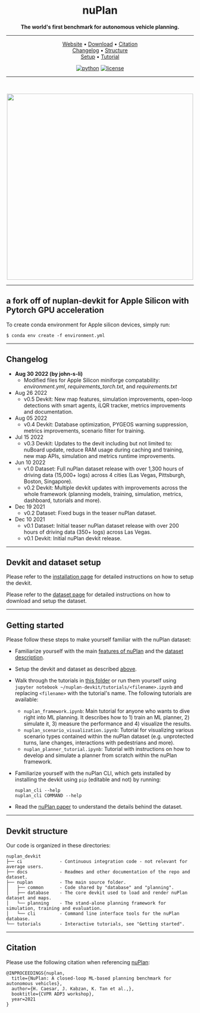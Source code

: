 <div align="center">

# nuPlan
**The world's first benchmark for autonomous vehicle planning.**

______________________________________________________________________

<p align="center">
  <a href="https://www.nuplan.org/">Website</a> •
  <a href="https://www.nuscenes.org/nuplan#download">Download</a> •
  <a href="#citation">Citation</a><br>
  <a href="#changelog">Changelog</a> •
  <a href="#devkit-structure">Structure</a><br>
  <a href="https://github.com/motional/nuplan-devkit/blob/master/docs/installation.md">Setup</a> •
  <a href="https://github.com/motional/nuplan-devkit/blob/master/tutorials/nuplan_framework.ipynb">Tutorial</a>
</p>

[![python](https://img.shields.io/badge/python-%20%203.9-blue.svg)]()
[![license](https://img.shields.io/badge/license-Apache%202.0-blue.svg)](https://github.com/motional/nuplan-devkit/blob/master/LICENSE.txt)

______________________________________________________________________

<br>

<p align="center"><img src="https://www.nuplan.org/static/media/nuPlan_final.3fde7586.png" width="500px"></p>

</div>

______________________________________________________________________
## a fork off of nuplan-devkit for Apple Silicon with Pytorch GPU acceleration
To create conda environment for Apple silicon devices, simply run: 
```
$ conda env create -f environment.yml
```
______________________________________________________________________

## Changelog
- **Aug 30 2022 (by john-s-li)**
  * Modified files for Apple Silicon miniforge compatability: *environment.yml*, *requirements_torch.txt*, and *requirements.txt*
- Aug 26 2022
  * v0.5 Devkit: New map features, simulation improvements, open-loop detections with smart agents, iLQR tracker, metrics improvements and documentation.
- Aug 05 2022
  * v0.4 Devkit: Database optimization, PYGEOS warning suppression, metrics improvements, scenario filter for training.
- Jul 15 2022
  * v0.3 Devkit: Updates to the devit including but not limited to: nuBoard update, reduce RAM usage during caching and training, new map APIs, simulation and metrics runtime improvements.
- Jun 10 2022
  * v1.0 Dataset: Full nuPlan dataset release with over 1,300 hours of driving data (15,000+ logs) across 4 cities (Las Vegas, Pittsburgh, Boston, Singapore).
  * v0.2 Devkit: Multiple devkit updates with improvements across the whole framework (planning models, training, simulation, metrics, dashboard, tutorials and more).
- Dec 19 2021
  * v0.2 Dataset: Fixed bugs in the teaser nuPlan dataset.
- Dec 10 2021
  * v0.1 Dataset: Initial teaser nuPlan dataset release with over 200 hours of driving data (350+ logs) across Las Vegas.
  * v0.1 Devkit: Initial nuPlan devkit release.

______________________________________________________________________

## Devkit and dataset setup
Please refer to the [installation page](https://github.com/motional/nuplan-devkit/blob/master/docs/installation.md) for detailed instructions on how to setup the devkit.

Please refer to the [dataset page](https://github.com/motional/nuplan-devkit/blob/master/docs/dataset_setup.md) for detailed instructions on how to download and setup the dataset.

______________________________________________________________________

## Getting started
Please follow these steps to make yourself familiar with the nuPlan dataset:
- Familiarize yourself with the main [features of nuPlan](https://www.nuplan.org) and the [dataset description](https://www.nuplan.org/nuplan).
- Setup the devkit and dataset as described [above](#devkit-and-dataset-setup).
- Walk through the tutorials in [this folder](https://github.com/motional/nuplan-devkit/blob/master/tutorials/) or run them yourself using `jupyter notebook ~/nuplan-devkit/tutorials/<filename>.ipynb` and replacing `<filename>` with the tutorial's name. The following tutorials are available:
  - `nuplan_framework.ipynb`: Main tutorial for anyone who wants to dive right into ML planning.
  It describes how to 1) train an ML planner, 2) simulate it, 3) measure the performance and 4) visualize the results.
  - `nuplan_scenario_visualization.ipynb`: Tutorial for visualizing various scenario types contained within the nuPlan dataset (e.g. unprotected turns, lane changes, interactions with pedestrians and more).
  - `nuplan_planner_tutorial.ipynb`: Tutorial with instructions on how to develop and simulate a planner from scratch within the nuPlan framework.

- Familiarize yourself with the nuPlan CLI, which gets installed by installing the devkit using `pip` (editable and not)
  by running:
  ```
  nuplan_cli --help
  nuplan_cli COMMAND --help
  ```
- Read the [nuPlan paper](https://www.nuplan.org/publications) to understand the details behind the dataset.

______________________________________________________________________

## Devkit structure
Our code is organized in these directories:

```
nuplan_devkit
├── ci              - Continuous integration code - not relevant for average users.
├── docs            - Readmes and other documentation of the repo and dataset.
├── nuplan          - The main source folder.
│   ├── common      - Code shared by "database" and "planning".
│   ├── database    - The core devkit used to load and render nuPlan dataset and maps.
│   └── planning    - The stand-alone planning framework for simulation, training and evaluation.
│   └── cli         - Command line interface tools for the nuPlan database.
└── tutorials       - Interactive tutorials, see "Getting started".
```
______________________________________________________________________

## Citation
Please use the following citation when referencing [nuPlan](https://arxiv.org/abs/2106.11810):
```
@INPROCEEDINGS{nuplan, 
  title={NuPlan: A closed-loop ML-based planning benchmark for autonomous vehicles},
  author={H. Caesar, J. Kabzan, K. Tan et al.,},
  booktitle={CVPR ADP3 workshop},
  year=2021
}
```
